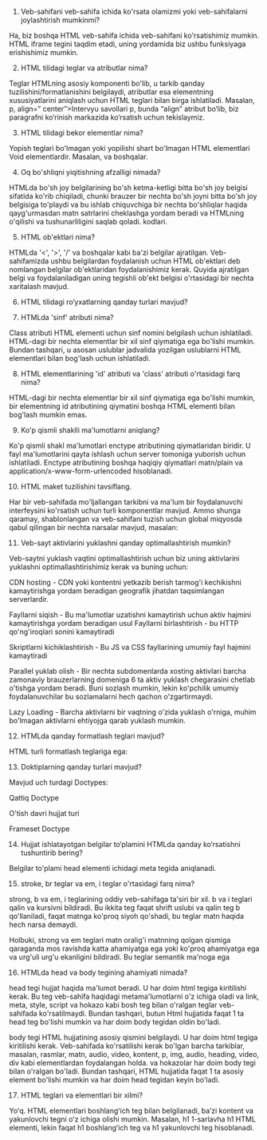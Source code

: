 1. Veb-sahifani veb-sahifa ichida ko'rsata olamizmi yoki veb-sahifalarni joylashtirish mumkinmi?

Ha, biz boshqa HTML veb-sahifa ichida veb-sahifani ko'rsatishimiz mumkin. HTML iframe tegini taqdim etadi, uning yordamida biz ushbu funksiyaga erishishimiz mumkin.

2. HTML tilidagi teglar va atributlar nima?

Teglar HTMLning asosiy komponenti bo'lib, u tarkib qanday tuzilishini/formatlanishini belgilaydi, atributlar esa elementning xususiyatlarini aniqlash uchun HTML teglari bilan birga ishlatiladi. Masalan, p, align=” center”>Intervyu savollari p, bunda “align” atribut bo‘lib, biz paragrafni ko‘rinish markazida ko‘rsatish uchun tekislaymiz.

3. HTML tilidagi bekor elementlar nima?

Yopish teglari bo'lmagan yoki yopilishi shart bo'lmagan HTML elementlari Void elementlardir. Masalan, va boshqalar.

4. Oq bo'shliqni yiqitishning afzalligi nimada?

HTMLda bo'sh joy belgilarining bo'sh ketma-ketligi bitta bo'sh joy belgisi sifatida ko'rib chiqiladi, chunki brauzer bir nechta bo'sh joyni bitta bo'sh joy belgisiga to'playdi va bu ishlab chiquvchiga bir nechta bo'shliqlar haqida qayg'urmasdan matn satrlarini cheklashga yordam beradi va HTMLning o'qilishi va tushunarliligini saqlab qoladi. kodlari.

5. HTML ob'ektlari nima?

HTMLda '<', '>', '/' va boshqalar kabi ba'zi belgilar ajratilgan. Veb-sahifamizda ushbu belgilardan foydalanish uchun HTML ob'ektlari deb nomlangan belgilar ob'ektlaridan foydalanishimiz kerak. Quyida ajratilgan belgi va foydalaniladigan uning tegishli ob'ekt belgisi o'rtasidagi bir nechta xaritalash mavjud.

6. HTML tilidagi ro‘yxatlarning qanday turlari mavjud?

7. HTMLda 'sinf' atributi nima?

Class atributi HTML elementi uchun sinf nomini belgilash uchun ishlatiladi. HTML-dagi bir nechta elementlar bir xil sinf qiymatiga ega bo'lishi mumkin. Bundan tashqari, u asosan uslublar jadvalida yozilgan uslublarni HTML elementlari bilan bog'lash uchun ishlatiladi.

8. HTML elementlarining 'id' atributi va 'class' atributi o'rtasidagi farq nima?

HTML-dagi bir nechta elementlar bir xil sinf qiymatiga ega bo'lishi mumkin, bir elementning id atributining qiymatini boshqa HTML elementi bilan bog'lash mumkin emas.

9. Ko'p qismli shaklli ma'lumotlarni aniqlang?

Ko'p qismli shakl ma'lumotlari enctype atributining qiymatlaridan biridir. U fayl ma'lumotlarini qayta ishlash uchun server tomoniga yuborish uchun ishlatiladi. Enctype atributining boshqa haqiqiy qiymatlari matn/plain va application/x-www-form-urlencoded hisoblanadi.

10. HTML maket tuzilishini tavsiflang.

Har bir veb-sahifada mo'ljallangan tarkibni va ma'lum bir foydalanuvchi interfeysini ko'rsatish uchun turli komponentlar mavjud. Ammo shunga qaramay, shablonlangan va veb-sahifani tuzish uchun global miqyosda qabul qilingan bir nechta narsalar mavjud, masalan:

11. Veb-sayt aktivlarini yuklashni qanday optimallashtirish mumkin?

Veb-saytni yuklash vaqtini optimallashtirish uchun biz uning aktivlarini yuklashni optimallashtirishimiz kerak va buning uchun:

CDN hosting - CDN yoki kontentni yetkazib berish tarmog'i kechikishni kamaytirishga yordam beradigan geografik jihatdan taqsimlangan serverlardir.

Fayllarni siqish - Bu ma'lumotlar uzatishni kamaytirish uchun aktiv hajmini kamaytirishga yordam beradigan usul
Fayllarni birlashtirish - bu HTTP qo'ng'iroqlari sonini kamaytiradi

Skriptlarni kichiklashtirish - Bu JS va CSS fayllarining umumiy fayl hajmini kamaytiradi

Parallel yuklab olish - Bir nechta subdomenlarda xosting aktivlari barcha zamonaviy brauzerlarning domeniga 6 ta aktiv yuklash chegarasini chetlab o'tishga yordam beradi. Buni sozlash mumkin, lekin ko'pchilik umumiy foydalanuvchilar bu sozlamalarni hech qachon o'zgartirmaydi.

Lazy Loading - Barcha aktivlarni bir vaqtning o'zida yuklash o'rniga, muhim bo'lmagan aktivlarni ehtiyojga qarab yuklash mumkin.

12. HTMLda qanday formatlash teglari mavjud?

 HTML turli formatlash teglariga ega:

13. Doktiplarning qanday turlari mavjud?

Mavjud uch turdagi Doctypes:

Qattiq Doctype 

O'tish davri hujjat turi

Frameset Doctype

14. Hujjat ishlatayotgan belgilar to‘plamini HTMLda qanday ko‘rsatishni tushuntirib bering?

Belgilar to'plami head elementi ichidagi meta tegida aniqlanadi.

15. stroke, br teglar va em, i teglar o'rtasidagi farq nima?

strong, b va em, i teglarining oddiy veb-sahifaga ta'siri bir xil. b va i teglari qalin va kursivni bildiradi. Bu ikkita teg faqat shrift uslubi va qalin teg b qo'llaniladi, faqat matnga ko'proq siyoh qo'shadi, bu teglar matn haqida hech narsa demaydi.

Holbuki, strong va em teglari matn oralig'i matnning qolgan qismiga qaraganda mos ravishda katta ahamiyatga ega yoki ko'proq ahamiyatga ega va urg'uli urg'u ekanligini bildiradi. Bu teglar semantik ma'noga ega

16. HTMLda head va body tegining ahamiyati nimada?

head tegi hujjat haqida ma'lumot beradi. U har doim html tegiga kiritilishi kerak. Bu teg veb-sahifa haqidagi metama'lumotlarni o'z ichiga oladi va link, meta, style, script va hokazo kabi bosh teg bilan o'ralgan teglar veb-sahifada ko'rsatilmaydi. Bundan tashqari, butun Html hujjatida faqat 1 ta head teg bo'lishi mumkin va har doim body tegidan oldin bo'ladi.

body tegi HTML hujjatining asosiy qismini belgilaydi. U har doim html tegiga kiritilishi kerak. Veb-sahifada ko'rsatilishi kerak bo'lgan barcha tarkiblar, masalan, rasmlar, matn, audio, video, kontent, p, img, audio, heading, video, div kabi elementlardan foydalangan holda. va hokazolar har doim body tegi bilan o'ralgan bo'ladi. Bundan tashqari, HTML hujjatida faqat 1 ta asosiy element bo'lishi mumkin va har doim head tegidan keyin bo'ladi.

17. HTML teglari va elementlari bir xilmi?

Yoʻq. HTML elementlari boshlangʻich teg bilan belgilanadi, baʼzi kontent va yakunlovchi tegni oʻz ichiga olishi mumkin. Masalan, h1 1-sarlavha h1 HTML elementi, lekin faqat h1 boshlangʻich teg va h1 yakunlovchi teg hisoblanadi.

